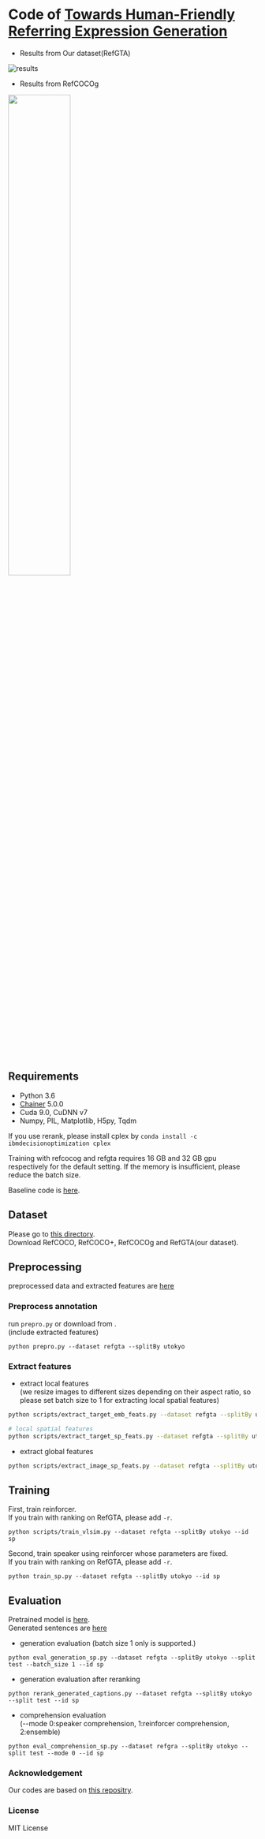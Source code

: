 # Code of [Towards Human-Friendly Referring Expression Generation](https://arxiv.org/abs/1811.12104)
- Results from Our dataset(RefGTA)

![results](https://raw.githubusercontent.com/mikittt/Human_Friendly_REG/master/demo/fig1.png)

- Results from RefCOCOg

<img src="https://raw.githubusercontent.com/mikittt/Human_Friendly_REG/master/demo/fig2.png" width="50%">


## Requirements

- Python 3.6 
- [Chainer](https://github.com/chainer/chainer) 5.0.0
- Cuda 9.0, CuDNN v7
- Numpy, PIL, Matplotlib, H5py, Tqdm  

If you use rerank, please install cplex by ``conda install -c ibmdecisionoptimization cplex``

Training with refcocog and refgta requires 16 GB and 32 GB gpu respectively for the default setting.
If the memory is insufficient, please reduce the batch size.

Baseline code is [here](https://github.com/mikittt/re-SLR).

## Dataset

Please go to [this directory](https://github.com/mikittt/Human_Friendly_REG/tree/master/pyutils/refer2/).  
Download RefCOCO, RefCOCO+, RefCOCOg and RefGTA(our dataset).


## Preprocessing
preprocessed data and extracted features are [here](https://drive.google.com/open?id=1j6kmPq3_RROGO8plICmN6kjM1DCrq_-k)

### Preprocess annotation
run ``prepro.py`` or download from .  
(include extracted features)
```
python prepro.py --dataset refgta --splitBy utokyo
```

### Extract features

- extract local features  
(we resize images to different sizes depending on their aspect ratio, so please set batch size to 1 for extracting local spatial features)

```bash
python scripts/extract_target_emb_feats.py --dataset refgta --splitBy utokyo --batch_size 64

# local spatial features
python scripts/extract_target_sp_feats.py --dataset refgta --splitBy utokyo --batch_size 1
```

- extract global features
```bash
python scripts/extract_image_sp_feats.py --dataset refgta --splitBy utokyo --batch_size 64
```

## Training

First, train reinforcer.  
If you train with ranking on RefGTA, please add ``-r``.
```
python scripts/train_vlsim.py --dataset refgta --splitBy utokyo --id sp
```

Second, train speaker using reinforcer whose parameters are fixed.  
If you train with ranking on RefGTA, please add ``-r``.
```
python train_sp.py --dataset refgta --splitBy utokyo --id sp
```

## Evaluation

Pretrained model is [here](https://drive.google.com/open?id=1sEhePkoIqlzDcAPNFubfH9OODS6yZYkj).  
Generated sentences are [here](https://drive.google.com/open?id=13YZcylNpa8-tBena0swy2VocBBOnIS0-)

- generation evaluation (batch size 1 only is supported.)
```
python eval_generation_sp.py --dataset refgta --splitBy utokyo --split test --batch_size 1 --id sp
```

- generation evaluation after reranking
```
python rerank_generated_captions.py --dataset refgta --splitBy utokyo --split test --id sp
```

- comprehension evaluation  
(--mode 0:speaker comprehension, 1:reinforcer comprehension, 2:ensemble)
```
python eval_comprehension_sp.py --dataset refgra --splitBy utokyo --split test --mode 0 --id sp
```

### Acknowledgement
Our codes are based on [this repositry](https://github.com/lichengunc/speaker_listener_reinforcer).

### License
MIT License
